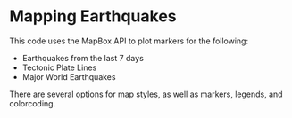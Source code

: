 # Mapping Earthquakes

This code uses the MapBox API to plot markers for the following:

* Earthquakes from the last 7 days
* Tectonic Plate Lines
* Major World Earthquakes

There are several options for map styles, as well as markers, legends, and colorcoding. 

